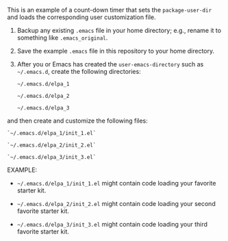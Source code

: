 This is an example of a count-down timer that sets the `package-user-dir` and
loads the corresponding user customization file.

1.  Backup any existing `.emacs` file in your home directory; e.g., rename it to
    something like `.emacs_original`.

2.  Save the example `.emacs` file in this repository to your home directory.

3.  After you or Emacs has created the `user-emacs-directory` such as `~/.emacs.d`,
    create the following directories:

    `~/.emacs.d/elpa_1`

    `~/.emacs.d/elpa_2`

    `~/.emacs.d/elpa_3`

and then create and customize the following files:

    `~/.emacs.d/elpa_1/init_1.el`

    `~/.emacs.d/elpa_2/init_2.el`

    `~/.emacs.d/elpa_3/init_3.el`

EXAMPLE:

* `~/.emacs.d/elpa_1/init_1.el` might contain code loading your favorite
starter kit.

* `~/.emacs.d/elpa_2/init_2.el` might contain code loading your second favorite
starter kit.

* `~/.emacs.d/elpa_3/init_3.el` might contain code loading your third favorite
starter kit.
